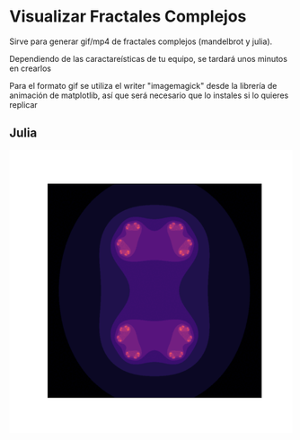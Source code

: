 # Visualizar Fractales Complejos

Sirve para generar gif/mp4 de fractales complejos (mandelbrot y julia).

Dependiendo de las caractareísticas de tu equipo, se tardará unos minutos en crearlos

Para el formato gif se utiliza el writer "imagemagick" desde la librería de animación de matplotlib, así que será necesario que lo instales si lo quieres replicar

## Julia

![](julia.gif)
